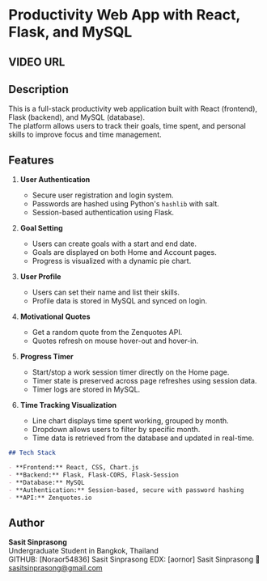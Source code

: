 # Productivity Web App with React, Flask, and MySQL

## VIDEO URL

## Description

This is a full-stack productivity web application built with React (frontend), Flask (backend), and MySQL (database).  
The platform allows users to track their goals, time spent, and personal skills to improve focus and time management.

## Features

1. **User Authentication**

   - Secure user registration and login system.
   - Passwords are hashed using Python's `hashlib` with salt.
   - Session-based authentication using Flask.

2. **Goal Setting**

   - Users can create goals with a start and end date.
   - Goals are displayed on both Home and Account pages.
   - Progress is visualized with a dynamic pie chart.

3. **User Profile**

   - Users can set their name and list their skills.
   - Profile data is stored in MySQL and synced on login.

4. **Motivational Quotes**

   - Get a random quote from the Zenquotes API.
   - Quotes refresh on mouse hover-out and hover-in.

5. **Progress Timer**

   - Start/stop a work session timer directly on the Home page.
   - Timer state is preserved across page refreshes using session data.
   - Timer logs are stored in MySQL.

6. **Time Tracking Visualization**
   - Line chart displays time spent working, grouped by month.
   - Dropdown allows users to filter by specific month.
   - Time data is retrieved from the database and updated in real-time.

```markdown
## Tech Stack

- **Frontend:** React, CSS, Chart.js
- **Backend:** Flask, Flask-CORS, Flask-Session
- **Database:** MySQL
- **Authentication:** Session-based, secure with password hashing
- **API:** Zenquotes.io
```

## Author

**Sasit Sinprasong**  
Undergraduate Student in Bangkok, Thailand  
GITHUB: [Noraor54836] Sasit Sinprasong
EDX: [aornor] Sasit Sinprasong
📧 sasitsinprasong@gmail.com
